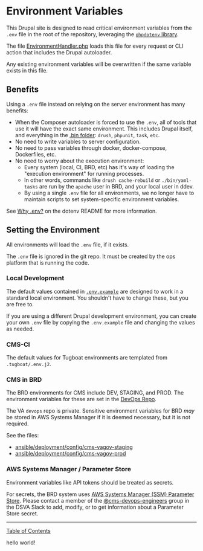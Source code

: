 # Environment Variables

This Drupal site is designed to read critical environment variables from the `.env` file in the root of the repository,
leveraging the [`phpdotenv` library](https://github.com/vlucas/phpdotenv).

The file [EnvironmentHandler.php](../scripts/composer/EnvironmentHandler.php) loads this file for every request or CLI
action that includes the Drupal autoloader.

Any existing environment variables will be overwritten if the same variable exists in this file.

## Benefits

Using a `.env` file instead on relying on the server environment has many benefits:

 - When the Composer autoloader is forced to use the `.env`, all of tools that use it will have the exact
   same environment. This includes Drupal itself, and everything in the [.bin folder](../bin): `drush`, `phpunit`, `task`, `etc`.
 - No need to write variables to server configuration.
 - No need to pass variables through docker, docker-compose, Dockerfiles, etc.
 - No need to worry about the execution environment:
   - Every system (local, CI, BRD, etc) has it's way of loading the "execution environment" for running processes.
   - In other words, commands like `drush cache-rebuild` or `./bin/yaml-tasks` are run by the `apache` user in BRD,
     and your local user in ddev.
   - By using a single `.env` file for all environments, we no longer have to maintain scripts to set system-specific
     environment variables.

See [Why .env?](https://github.com/vlucas/phpdotenv#why-env) on the dotenv README for more information.

## Setting the Environment

All environments will load the `.env` file, if it exists.

The `.env` file is ignored in the git repo. It must be created by the ops platform that is running the code.

### Local Development

The default values contained in [`.env.example`](../.env.example) are designed to work in a standard local environment. You
shouldn't have to change these, but you are free to.

If you are using a different Drupal development environment, you can create your own `.env` file by copying the `.env.example` file and changing the values as needed.

### CMS-CI

The default values for Tugboat environments are templated from `.tugboat/.env.j2`.

### CMS in BRD

The BRD environments for CMS include DEV, STAGING, and PROD. The environment variables for these are set in the [DevOps Repo](https://github.com/department-of-veterans-affairs/devops/tree/master/ansible/deployment/config).

The VA `devops` repo is private. Sensitive environment variables for BRD *may* be stored in AWS Systems Manager if it is deemed necessary, but it is not required.

See the files:
 - [ansible/deployment/config/cms-vagov-staging](https://github.com/department-of-veterans-affairs/devops/blob/master/ansible/deployment/config/cms-vagov-staging.yml#L125)
 - [ansible/deployment/config/cms-vagov-prod](https://github.com/department-of-veterans-affairs/devops/blob/master/ansible/deployment/config/cms-vagov-prod.yml#L125)

### AWS Systems Manager / Parameter Store

Environment variables like API tokens should be treated as secrets.

For secrets, the BRD system uses [AWS Systems Manager (SSM) Parameter Store](https://vfs.atlassian.net/wiki/spaces/OT/pages/1601503564/Credstash+Parameter+Store+Procedures). Please contact a member of the [@cms-devops-engineers](https://app.slack.com/client/T03FECE8V/CT4GZBM8F/user_groups/S01JXBLLMJL) group in the DSVA Slack to add, modify, or to get information about a Parameter Store secret.

----

[Table of Contents](../README.md)

hello world!
